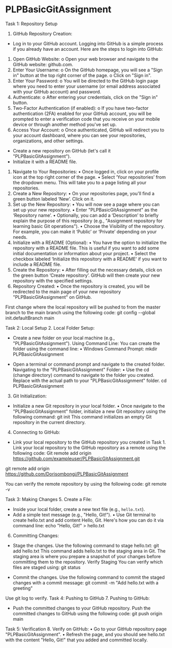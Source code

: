 # PLPBasicGitAssignment
Task 1: Repository Setup
1. GitHub Repository Creation:
  - Log in to your GitHub account.
Logging into GitHub is a simple process if you already have an account. Here are the steps to login into GitHub:
1.	Open GitHub Website:
o	Open your web browser and navigate to the GitHub website: github.com.
2.	Enter Your Username:
o	On the GitHub homepage, you will see a "Sign in" button at the top right corner of the page.
o	Click on "Sign in".
3.	Enter Your Password:
o	You will be directed to the GitHub login page where you need to enter your username (or email address associated with your GitHub account) and password.
4.	Authenticate:
o	After entering your credentials, click on the "Sign in" button.
5.	Two-Factor Authentication (if enabled):
o	If you have two-factor authentication (2FA) enabled for your GitHub account, you will be prompted to enter a verification code that you receive on your mobile device or through another method you've set up.
6.	Access Your Account:
o	Once authenticated, GitHub will redirect you to your account dashboard, where you can see your repositories, organizations, and other settings.
  - Create a new repository on GitHub (let's call it "PLPBasicGitAssignment").
  - Initialize it with a README file.
1. Navigate to Your Repositories:
•	Once logged in, click on your profile icon at the top right corner of the page.
•	Select ‘Your repositories’ from the dropdown menu. This will take you to a page listing all your repositories.
2. Create a New Repository:
•	On your repositories page, you'll find a green button labeled ‘New’. Click on it.
3. Set up the New Repository:
•	You will now see a page where you can set up your new repository.
•	Enter "PLPBasicGitAssignment" as the ‘Repository name’.
•	Optionally, you can add a ‘Description’ to briefly explain the purpose of this repository (e.g., "Assignment repository for learning basic Git operations").
•	Choose the Visibility of the repository. For example, you can make it ‘Public’ or ‘Private’ depending on your needs.
4.  Initialize with a README (Optional):
•	You have the option to initialize the repository with a README file. This is useful if you want to add some initial documentation or information about your project.
•	Select the checkbox labeled ‘Initialize this repository with a README’ if you want to include a README file.
5.  Create the Repository:
•	After filling out the necessary details, click on the green button ‘Create repository’. GitHub will then create your new repository with the specified settings.
6.  Repository Created:
•	Once the repository is created, you will be redirected to the main page of your new repository "PLPBasicGitAssignment" on GitHub.

First change where the local repository will be pushed to from the master branch to the main branch using the following code:
git config --global init.defaultBranch main

Task 2: Local Setup
2. Local Folder Setup:
  - Create a new folder on your local machine (e.g., "PLPBasicGitAssignment").
Using Command Line:
You can create the folder using the command line:
•	Windows Command Prompt:
mkdir PLPBasicGitAssignment

  - Open a terminal or command prompt and navigate to the created folder.
Navigating to the "PLPBasicGitAssignment" Folder:
•	Use the cd (change directory) command to navigate to the folder you created. Replace <path> with the actual path to your "PLPBasicGitAssignment" folder.
cd PLPBasicGitAssignment

3. Git Initialization:
  - Initialize a new Git repository in your local folder.
•	Once navigate to the "PLPBasicGitAssignment" folder, initialize a new Git repository using the following command:
git init
This command initializes an empty Git repository in the current directory.

4. Connecting to GitHub:
  - Link your local repository to the GitHub repository you created in Task 1.
   Link your local repository to the GitHub repository as a remote using the following code:
Git remote add origin https://github.com/exampleuser/PLPBasicGitAssignment.git

git remote add origin https://github.com/Dorisombongi/PLPBasicGitAssignment

You can verify the remote repository by using the following code:
git remote -v

Task 3: Making Changes
5. Create a File:
  - Inside your local folder, create a new text file (e.g., `hello.txt`).
  - Add a simple text message (e.g., "Hello, Git!").
•	Use Git terminal to create hello.txt and add content Hello, Git. Here's how you can do it via command line:
echo "Hello, Git!" > hello.txt

6. Committing Changes:
  - Stage the changes.
Use the following command to stage hello.txt:
git add hello.txt
This command adds hello.txt to the staging area in Git. The staging area is where you prepare a snapshot of your changes before committing them to the repository.
Verify Staging
You can verify which files are staged using:
git status

  - Commit the changes.
Use the following command to commit the staged changes with a commit message:
git commit -m "Add hello.txt with a greeting"

Use git log to verify.
Task 4: Pushing to GitHub
7. Pushing to GitHub:
  - Push the committed changes to your GitHub repository.
 Push the committed changes to GitHub using the following code:
git push origin main

Task 5: Verification
8. Verify on GitHub:
•	Go to your GitHub repository page "PLPBasicGitAssignment".
•	Refresh the page, and you should see hello.txt with the content "Hello, Git!" that you added and committed locally.

